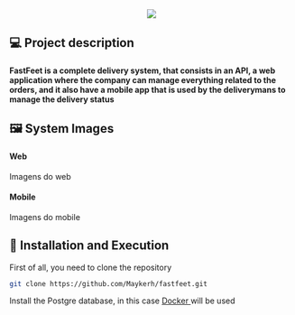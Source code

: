 <div align="center">
    <img src="https://raw.githubusercontent.com/Maykerh/gostackdesafiofinal/master/mobile/src/assets/fastfeet-logo%402x.png" />
</div>

## :computer: Project description

<h4>
   FastFeet is a complete delivery system, that consists in an API, a web application where the company can manage everything related to the orders, and it also have a mobile app that is used by the deliverymans to manage the delivery status 
</h4>

## :framed_picture: System Images

#### Web

Imagens do web

#### Mobile

Imagens do mobile

## :floppy_disk: Installation and Execution

First of all, you need to clone the repository

```bash
git clone https://github.com/Maykerh/fastfeet.git
```

Install the Postgre database, in this case <a href="https://www.docker.com/get-started" target="_blank" >
  Docker
</a>  will be used 




